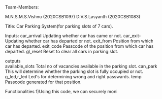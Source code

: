 Team-Members:

M.N.S.M.S.Vishnu (2020CSB1097) 
D.V.S.Lasyanth (2020CSB1083)

Title: Car Parking System(for parking slots of 7 cars).

Inputs: 
car_arrival     Updating whether car has came or not.
car_exit-       Updating whether car has departed or not.
exit_from       Position from which car has departed.
exit_code       Passcode of the position from which car has departed.
gl_reset        Reset to clear all cars in parking slot.

outputs         
available_slots Total no of vacancies available in the parking slot.
can_park        This will determine whether the parking slot is fully occupied or not.
g_led,r_led     Led's for determining wrong and right passwards.
temp            Passcode generated for that position.

Functionalities
1)Using this code, we can securely moni
